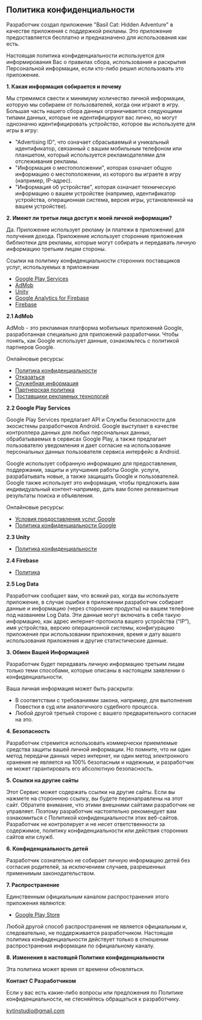 ## Политика конфиденциальности

Разработчик создал приложение "Basil Cat: Hidden Adventure" в качестве приложения с поддержкой рекламы. Это приложение предоставляется бесплатно и предназначено для использования как есть.

Настоящая политика конфиденциальности используется для информирования Вас о правилах сбора, использования и раскрытия Персональной информации, если кто-либо решил использовать это приложение.

**1. Какая информация собирается и почему**

Мы стремимся свести к минимуму количество личной информации, которую мы собираем от пользователей, когда они играют в игру. Большая часть нашего сбора данных ограничивается следующими типами данных, которые не идентифицируют вас лично, но могут однозначно идентифицировать устройство, которое вы используете для игры в игру:

* "Advertising ID", что означает сбрасываемый и уникальный идентификатор, связанный с вашим мобильным телефоном или планшетом, который используется рекламодателями для отслеживания рекламы.
* "Информация о местоположении", которая означает общую информацию о местоположении, из которого вы играете в игру (например, IP-адрес).
* "Информация об устройстве", которая означает техническую информацию о вашем устройстве (например, идентификатор устройства, операционная система, версия игры, установленной на вашем устройстве).

**2. Имеют ли третьи лица доступ к моей личной информации?**

Да. Приложение использует рекламу (и платежи в приложении) для получения дохода. Приложение использует сторонние приложения
библиотеки для рекламы, которые могут собирать и передавать личную информацию третьим лицам
стороны.

Ссылки на политику конфиденциальности сторонних поставщиков услуг, используемых в приложении

* [Google Play Services](https://www.google.com/policies/privacy/)
* [AdMob](https://support.google.com/admob/answer/6128543)
* [Unity](https://unity3d.com/legal/privacy-policy)
* [Google Analytics for Firebase](https://firebase.google.com/policies/analytics)
* [Firebase](https://firebase.google.com/policies/analytics)

**2.1 AdMob**

AdMob - это рекламная платформа мобильных приложений Google, разработанная специально для приложений
разработчики. Чтобы понять, как Google использует данные, ознакомьтесь с политикой партнеров Google.

Онлайновые ресурсы:
* [Политика конфиденциальности](https://www.google.com/policies/technologies/ads/)
* [Отказаться](https://www.google.com/settings/ads)
* [Служебная информация](https://privacy.google.com/businesses/adsservices/)
* [Партнерская политика](https://policies.google.com/technologies/partner-sites)
* [Поставщики рекламных технологий](https://support.google.com/admob/answer/9012903)


**2.2 Google Play Services**

Google Play Services предлагает API и Службы безопасности для экосистемы разработчиков Android.
Google выступает в качестве контроллера данных для любых персональных данных, обрабатываемых в сервисах Google Play,
а также предлагает пользователю уведомления и дает согласие на использование персональных данных пользователя сервиса
интерфейс в Android.

Google использует собранную информацию для предоставления, поддержания, защиты и улучшения работы Google.
услуги, разрабатывать новые, а также защищать Google и пользователей. Google также использует это
информация, чтобы предложить вам индивидуальный контент-например, дать вам более релевантные результаты поиска
и объявления.

Онлайновые ресурсы:
* [Условия предоставления услуг Google](https://policies.google.com/terms)
* [Политика конфиденциальности Google](https://policies.google.com/privacy)

**2.3 Unity**

* [Политика конфиденциальности](https://unity3d.com/legal/privacy-policy)

**2.4 Firebase**

* [Политика](https://firebase.google.com/policies/analytics)

**2.5 Log Data**

Разработчик сообщает вам, что всякий раз, когда вы используете приложение, в случае ошибки в приложении разработчик собирает данные и информацию (через сторонние продукты) на вашем телефоне под названием Log Data. Эти данные могут включать в себя такую информацию, как адрес интернет-протокола вашего устройства (“IP”), имя устройства, версию операционной системы, конфигурацию приложения при использовании приложения, время и дату вашего использования приложения и другие статистические данные.

**3. Обмен Вашей Информацией**

Разработчик будет передавать личную информацию третьим лицам только теми способами, которые описаны в настоящем заявлении о конфиденциальности.

Ваша личная информация может быть раскрыта:
* В соответствии с требованиями закона, например, для выполнения Повестки в суд или аналогичного судебного процесса.
* Любой другой третьей стороне с вашего предварительного согласия на это.

**4. Безопасность**

Разработчик стремится использовать коммерчески приемлемые средства защиты вашей личной информации. Но помните, что ни один метод передачи данных через интернет, ни один метод электронного хранения не является на 100% безопасным и надежным, и разработчик не может гарантировать его абсолютную безопасность.

**5. Ссылки на другие сайты**

Этот Сервис может содержать ссылки на другие сайты. Если вы нажмете на стороннюю ссылку, вы будете перенаправлены на этот сайт. Обратите внимание, что этими внешними сайтами разработчик не управляет.
Поэтому разработчик настоятельно рекомендует вам ознакомиться с Политикой конфиденциальности этих веб-сайтов. Разработчик не контролирует и не несет ответственности за содержимое, политику конфиденциальности или действия сторонних сайтов или служб.

**6. Конфиденциальность детей**

Разработчик сознательно не собирает личную информацию детей без согласия родителей, за исключением случаев, разрешенных применимым законодательством.

**7. Распространение**

Единственным официальным каналом распространения этого приложения являются:
* [Google Play Store](https://play.google.com/)

Любой другой способ распространения не является официальным и, следовательно, не поддерживается разработчиком.
Настоящая политика конфиденциальности действует только в отношении распространения информации по официальному каналу.

**8. Изменения в настоящей Политике конфиденциальности**

Эта политика может время от времени обновляться.

**Контакт С Разработчиком**

Если у вас есть какие-либо вопросы или предложения по Политике конфиденциальности, не стесняйтесь обращаться к разработчику.

kytinstudio@gmail.com
